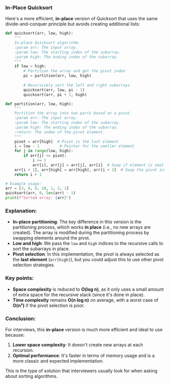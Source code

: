 ### In-Place Quicksort

Here's a more efficient, **in-place** version of Quicksort that uses the same divide-and-conquer principle but avoids creating additional lists:

```python
def quicksort(arr, low, high):
    """
    In-place Quicksort algorithm.
    :param arr: The input array.
    :param low: The starting index of the subarray.
    :param high: The ending index of the subarray.
    """
    if low < high:
        # Partition the array and get the pivot index
        pi = partition(arr, low, high)
        
        # Recursively sort the left and right subarrays
        quicksort(arr, low, pi - 1)
        quicksort(arr, pi + 1, high)

def partition(arr, low, high):
    """
    Partition the array into two parts based on a pivot.
    :param arr: The input array.
    :param low: The starting index of the subarray.
    :param high: The ending index of the subarray.
    :return: The index of the pivot element.
    """
    pivot = arr[high]  # Pivot is the last element
    i = low - 1         # Pointer for the smaller element
    for j in range(low, high):
        if arr[j] <= pivot:
            i += 1
            arr[i], arr[j] = arr[j], arr[i]  # Swap if element is smaller than or equal to pivot
    arr[i + 1], arr[high] = arr[high], arr[i + 1]  # Swap the pivot into the correct position
    return i + 1

# Example usage:
arr = [3, 6, 8, 10, 1, 2, 1]
quicksort(arr, 0, len(arr) - 1)
print(f"Sorted array: {arr}")
```

### Explanation:

- **In-place partitioning**: The key difference in this version is the partitioning process, which works **in place** (i.e., no new arrays are created). The array is modified during the partitioning process by swapping elements around the pivot.
- **Low and high**: We pass the `low` and `high` indices to the recursive calls to sort the subarrays in place.
- **Pivot selection**: In this implementation, the pivot is always selected as the **last element** (`arr[high]`), but you could adjust this to use other pivot selection strategies.

### Key points:

- **Space complexity** is reduced to **O(log n)**, as it only uses a small amount of extra space for the recursive stack (since it's done in place).
- **Time complexity** remains **O(n log n)** on average, with a worst case of **O(n²)** if the pivot selection is poor.

### Conclusion:

For interviews, this **in-place** version is much more efficient and ideal to use because:

1. **Lower space complexity**: It doesn't create new arrays at each recursion.
2. **Optimal performance**: It's faster in terms of memory usage and is a more classic and expected implementation.

This is the type of solution that interviewers usually look for when asking about sorting algorithms.